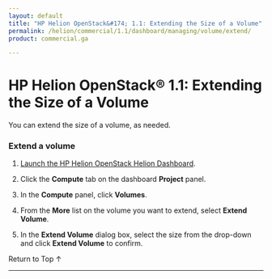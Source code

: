 ```yaml
---
layout: default
title: "HP Helion OpenStack&#174; 1.1: Extending the Size of a Volume"
permalink: /helion/commercial/1.1/dashboard/managing/volume/extend/
product: commercial.ga

---
```

<!--PUBLISHED-->

<script>

function PageRefresh {
onLoad="window.refresh"
}

PageRefresh();

</script>

<!-- <p style="font-size: small;"> <a href="/helion/commercial/1.1/ga1/install/">&#9664; PREV</a> | <a href="/helion/commercial/1.1/ga1/install-overview/">&#9650; UP</a> | <a href="/helion/commercial/1.1/ga1/">NEXT &#9654;</a></p> -->

# HP Helion OpenStack&#174; 1.1: Extending the Size of a Volume

You can extend the size of a volume, as needed.

### Extend a volume ###

1. [Launch the HP Helion OpenStack Helion Dashboard](/helion/openstack/1.1/dashboard/login/).

2. Click the **Compute** tab on the dashboard **Project** panel.

3. In the **Compute** panel, click **Volumes**.

4. From the **More** list on the volume you want to extend, select **Extend Volume**.

5. In the **Extend Volume** dialog box, select the size from the drop-down and click **Extend Volume** to confirm.

<p><a href="#top" style="padding:14px 0px 14px 0px; text-decoration: none;"> Return to Top &#8593; </a></p>

----
